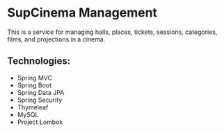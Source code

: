 # SupCinema Management 
This is a service for managing halls, places, tickets, sessions, categories, films, and projections in a cinema.

## Technologies:
* Spring MVC
* Spring Boot
* Spring Data JPA
* Spring Security
* Thymeleaf
* MySQL
* Project Lombok

